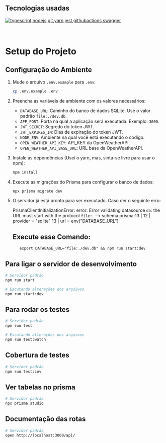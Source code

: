 ## Tecnologias usadas

  <a href="https://go-skill-icons.vercel.app/">
    <img src="https://go-skill-icons.vercel.app/api/icons?i=typescript,nodejs,git,yarn,jest,githubactions,swagger" alt="typescript,nodejs,git,yarn,jest,githubactions,swagger" />
  </a>

<br>
<br>
<br>

# Setup do Projeto

## Configuração do Ambiente

1. Mude o arquivo `.env.example` para `.env`:

   ```bash
   cp .env.example .env
   ```

2. Preencha as variáveis de ambiente com os valores necessários:

   - `DATABASE_URL`: Caminho do banco de dados SQLite. Use o valor padrão `file:./dev.db`.
   - `APP_PORT`: Porta na qual a aplicação será executada. Exemplo: `3000`.
   - `JWT_SECRET`: Segredo do token JWT.
   - `JWT_EXPIRES_IN`: Dias de expiração do token JWT.
   - `NODE_ENV`: Ambiente na qual você está executando o código.
   - `OPEN_WEATHER_API_KEY`: API_KEY da OpenWeatherAPI.
   - `OPEN_WEATHER_API_BASE_URL`: URL base da OpenWeatherAPI.

3. Instale as dependências (Usei o yarn, mas, sinta-se livre para usar o npm):

   ```bash
   npm install
   ```

4. Execute as migrações do Prisma para configurar o banco de dados:

   ```bash
   npx prisma migrate dev
   ```

5. O servidor já está pronto para ser executado. Caso der o seguinte erro:

   PrismaClientInitializationError: error: Error validating datasource `db`: the URL must start with the protocol `file:`.
   --> schema.prisma:13
   |
   12 | provider = "sqlite"
   13 | url = env("DATABASE_URL")

   ## Execute esse Comando:

   ```
      export DATABASE_URL="file:./dev.db" && npm run start:dev
   ```

## Para ligar o servidor de desenvolvimento

```bash
# Servidor padrão
npm run start

# Escutando alterações dos arquivos
npm run start:dev
```

## Para rodar os testes

```bash
# Servidor padrão
npm run test

# Escutando alterações dos arquivos
npm run test:watch
```

## Cobertura de testes

```bash
# Servidor padrão
npm run test:cov
```

## Ver tabelas no prisma

```bash
# Servidor padrão
npx prisma studio
```

## Documentação das rotas

```bash
# Servidor padrão
open http://localhost:3000/api/
```
